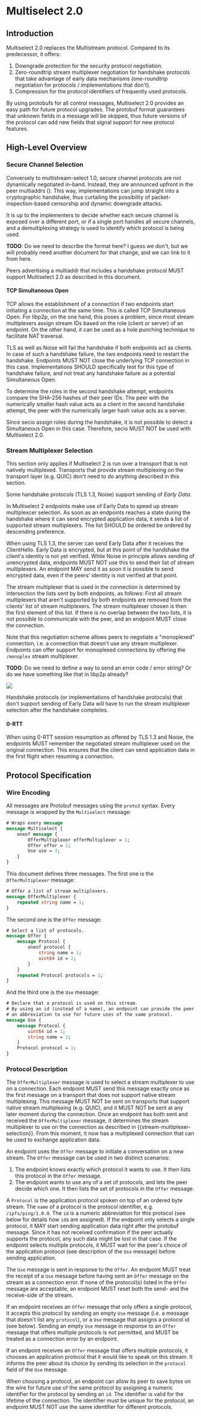 # Multiselect 2.0

## Introduction

Multiselect 2.0 replaces the Multistream protocol. Compared to its predecessor, it offers:

1. Downgrade protection for the security protocol negotiation.
2. Zero-roundtrip stream multiplexer negotiation for handshake protocols that take advantage of early data mechanisms (one-roundtrip negotiation for protocols / implementations that don't).
3. Compression for the protocol identifiers of frequently used protocols.

By using protobufs for all control messages, Multiselect 2.0 provides an easy path for future protocol upgrades. The protobuf format guarantees that unknown fields in a message will be skipped, thus future versions of the protocol can add new fields that signal support for new protocol features.

## High-Level Overview

### Secure Channel Selection

Conversely to multistream-select 1.0, secure channel protocols are not dynamically negotiated in-band. Instead, they are announced upfront in the peer multiaddrs (<add link to multiaddr spec>). This way, implementations can jump straight into a cryptographic handshake, thus curtailing the possibility of packet-inspection-based censorship and dynamic downgrade attacks.

It is up to the implementers to decide whether each secure channel is exposed over a different port, or if a single port handles all secure channels, and a demultiplexing strategy is used to identify which protocol is being used.

**TODO**: Do we need to describe the format here? I guess we don't, but we will probably need another document for that change, and we can link to it from here.

Peers advertising a multiaddr that includes a handshake protocol MUST support Multiselect 2.0 as described in this document.

#### TCP Simultaneous Open

TCP allows the establishment of a connection if two endpoints start initiating a connection at the same time. This is called TCP Simultaneous Open. For libp2p, on the one hand, this poses a problem, since most stream multiplexers assign stream IDs based on the role (client or server) of an endpoint. On the other hand, it can be used as a hole punching technique to facilitate NAT traversal.

TLS as well as Noise will fail the handshake if both endpoints act as clients. In case of such a handshake failure, the two endpoints need to restart the handshake. Endpoints MUST NOT close the underlying TCP connection in this case. Implementations SHOULD specifically test for this type of handshake failure, and not treat any handshake failure as a potential Simultaneous Open.

To determine the roles in the second handshake attempt, endpoints compare the SHA-256 hashes of their peer IDs. The peer with the numerically smaller hash value acts as a client in the second handshake attempt, the peer with the numerically larger hash value acts as a server.

Since secio assign roles during the handshake, it is not possible to detect a Simultaneous Open in this case. Therefore, secio MUST NOT be used with Multiselect 2.0.

### Stream Multiplexer Selection

This section only applies if Multiselect 2 is run over a transport that is not natively multiplexed. Transports that provide stream multiplexing on the transport layer (e.g. QUIC) don't need to do anything described in this section.

Some handshake protocols (TLS 1.3, Noise) support sending of *Early Data*. 

In Multiselect 2 endpoints make use of Early Data to speed up stream multiplexcer selection. As soon as an endpoints reaches a state during the handshake where it can send encrypted application data, it sends a list of supported stream multiplexers. The list SHOULD be ordered be ordered by descending preference.

When using TLS 1.3, the server can send Early Data after it receives the ClientHello. Early Data is encrypted, but at this point of the handshake the client's identity is not yet verified. 
While Noise in principle allows sending of unencrypted data, endpoints MUST NOT use this to send their list of stream multiplexers. An endpoint MAY send it as soon it is possible to send encrypted data, even if the peers' identity is not verified at that point.

The stream multiplexer that is used in the connection is determined by intersection the lists sent by both endpoints, as follows: First all stream multiplexers that aren't supported by both endpoints are removed from the clients' list of stream multiplexers. The stream multiplexer chosen is then the first element of this list.
If there is no overlap between the two lists, it is not possible to communicate with the peer, and an endpoint MUST close the connection.

Note that this negotiation scheme allows peers to negotiate a "monoplexed" connection, i.e. a connection that doesn't use any stream multiplexer. Endpoints can offer support for monoplexed connections by offering the `/monoplex` stream multiplexer.

**TODO**: Do we need to define a way to send an error code / error string? Or do we have something like that in libp2p already?

![](handshake.png)

Handshake protocols (or implementations of handshake protocols) that don't support sending of Early Data will have to run the stream multiplexer selection after the handshake completes.

#### 0-RTT

When using 0-RTT session resumption as offered by TLS 1.3 and Noise, the endpoints MUST remember the negotiated stream multiplexer used on the original connection. This ensures that the client can send application data in the first flight when resuming a connection.

## Protocol Specification

### Wire Encoding

All messages are Protobuf messages using the `proto3` syntax. Every message is wrapped by the `Multiselect` message:

```protobuf
# Wraps every message
message Multiselect {
    oneof message {
        OfferMultiplexer offerMultiplexer = 1;
        Offer offer = 2;
        Use use = 3;
    }
}
```

This document defines three messages. The first one is the `OfferMultiplexer` message:

```protobuf
# Offer a list of stream multiplexers.
message OfferMultiplexer {
    repeated string name = 1;
}
```

The second one is the `Offer` message:

```protobuf
# Select a list of protocols.
message Offer {
    message Protocol {
        oneof protocol {
            string name = 1;
            uint64 id = 2;
        }
    }
    repeated Protocol protocols = 1;
}
```

And the third one is the `Use` message:

```protobuf
# Declare that a protocol is used on this stream.
# By using an id (instead of a name), an endpoint can provide the peer
# an abbreviation to use for future uses of the same protocol.
message Use {
    message Protocol {
        uint64 id = 1;
        string name = 2;
    }
    Protocol protocol = 1;
}
```

### Protocol Description

The `OfferMultiplexer` message is used to select a stream multiplexer to use on a connection. Each endpoint MUST send this message exactly once as the first message on a transport that does not support native stream multiplexing. This message MUST NOT be sent on transports that support native stream multiplexing (e.g. QUIC), and it MUST NOT be sent at any later moment during the connection.
Once an endpoint has both sent and received the `OfferMultiplexer` message, it determines the stream multiplexer to use on the connection as described in {{stream-multiplexer-selection}}. From this moment, it now has a multiplexed connection that can be used to exchange application data.

An endpoint uses the `Offer` message to initiate a conversation on a new stream. The `Offer` message can be used in two distinct scenarios:
1. The endpoint knows exactly which protocol it wants to use. It then lists this protocol in the `Offer` message.
2. The endpoint wants to use any of a set of protocols, and lets the peer decide which one. It then lists the set of protocols in the `Offer` message.

A `Protocol` is the application protocol spoken on top of an ordered byte stream. The `name` of a protocol is the protocol identifier, e.g. `/ipfs/ping/1.0.0`. The `id` is a numeric abbreviation for this protocol (see below for details how `id`s are assigned).
If the endpoint only selects a single protocol, it MAY start sending application data right after the protobuf message. Since it has not received confirmation if the peer actually supports the protocol, any such data might be lost in that case. If the endpoint selects multiple protocols, it MUST wait for the peer's choice of the application protocol (see description of the `Use` message) before sending application.

The `Use` message is sent in response to the `Offer`. An endpoint MUST treat the receipt of a `Use` message before having sent an `Offer` message on the stream as a connection error.
If none of the protocol(s) listed in the `Offer` message are acceptable, an endpoint MUST reset both the send- and the receive-side of the stream.

If an endpoint receives an  `Offer` message that only offers a single protocol, it accepts this protocol by sending an empty `Use` message (i.e. a message that doesn't list any `protocol`), or a `Use` message that assigns a protocol id (see below). Sending an empty `Use` message in response to an `Offer` message that offers multiple protocols is not permitted, and MUST be treated as a connection error by an endpoint.

If an endpoint receives an `Offer` message that offers multiple protocols, it chooses an application protocol that it would like to speak on this stream. It informs the peer about its choice by sending its selection in the `protocol` field of the `Use` message.

When choosing a protocol, an endpoint can allow its peer to save bytes on the wire for future use of the same protocol by assigning a numeric identifier for the protocol by sending an `id`. The identifier is valid for the lifetime of the connection. The identifier must be unique for the protocol, an endpoint MUST NOT use the same identifier for different protocols.



